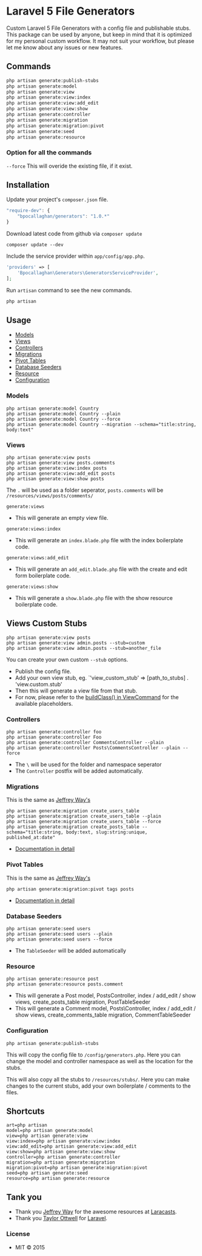 # Laravel 5 File Generators

Custom Laravel 5 File Generators with a config file and publishable stubs.
This package can be used by anyone, but keep in mind that it is optimized for my personal custom workflow.
It may not suit your workflow, but please let me know about any issues or new features.

## Commands
```bash
php artisan generate:publish-stubs
php artisan generate:model
php artisan generate:view
php artisan generate:view:index
php artisan generate:view:add_edit
php artisan generate:view:show
php artisan generate:controller
php artisan generate:migration
php artisan generate:migration:pivot
php artisan generate:seed
php artisan generate:resource
```

### Option for all the commands
`--force` This will overide the existing file, if it exist.

## Installation

Update your project's `composer.json` file.

```js
"require-dev": {
	"bpocallaghan/generators": "1.0.*"
}
```

Download latest code from github via `composer update`

```batch
composer update --dev
```

Include the service provider within `app/config/app.php`.

```php
'providers' => [
    'Bpocallaghan\Generators\GeneratorsServiceProvider',
];
```

Run `artisan` command to see the new commands.

```bash
php artisan
```

## Usage

- [Models](#models)
- [Views](#views)
- [Controllers](#controllers)
- [Migrations](#migrations)
- [Pivot Tables](#pivot-tables)
- [Database Seeders](#database-seeders)
- [Resource](#resource)
- [Configuration](#configuration)

### Models

```
php artisan generate:model Country
php artisan generate:model Country --plain
php artisan generate:model Country --force
php artisan generate:model Country --migration --schema="title:string, body:text"
```

### Views

```
php artisan generate:view posts
php artisan generate:view posts.comments
php artisan generate:view:index posts
php artisan generate:view:add_edit posts
php artisan generate:view:show posts
```

The `.` will be used as a folder seperator, `posts.comments` will be `/resources/views/posts/comments/`

`generate:views`
 - This will generate an empty view file.

`generate:views:index`
 - This will generate an `index.blade.php` file with the index boilerplate code.

`generate:views:add_edit`
 - This will generate an `add_edit.blade.php` file with the create and edit form boilerplate code.

`generate:views:show`
- This will generate a `show.blade.php` file with the show resource boilerplate code.

## Views Custom Stubs

```
php artisan generate:view posts
php artisan generate:view admin.posts --stub=custom
php artisan generate:view admin.posts --stub=another_file
```

You can create your own custom `--stub` options.
- Publish the config file.
- Add your own view stub, eg. `'view_custom_stub' => [path_to_stubs] . 'view.custom.stub'
- Then this will generate a view file from that stub.
- For now, please refer to the [buildClass() in ViewCommand](https://github.com/bpocallaghan/generators/blob/master/src/Commands/ViewCommand.php) for the available placeholders.

### Controllers

```
php artisan generate:controller foo
php artisan generate:controller Foo
php artisan generate:controller CommentsController --plain
php artisan generate:controller Posts\CommentsController --plain --force
```

- The `\` will be used for the folder and namespace seperator
- The `Controller` postfix will be added automatically.


### Migrations

This is the same as [Jeffrey Way's](https://github.com/laracasts/Laravel-5-Generators-Extended)

```
php artisan generate:migration create_users_table
php artisan generate:migration create_users_table --plain
php artisan generate:migration create_users_table --force
php artisan generate:migration create_posts_table --schema="title:string, body:text, slug:string:unique, published_at:date"
```

- [Documentation in detail](https://github.com/laracasts/Laravel-5-Generators-Extended#migrations-with-schema)

### Pivot Tables

This is the same as [Jeffrey Way's](https://github.com/laracasts/Laravel-5-Generators-Extended)

```
php artisan generate:migration:pivot tags posts
```

- [Documentation in detail](https://github.com/laracasts/Laravel-5-Generators-Extended#pivot-tables)

### Database Seeders

```
php artisan generate:seed users
php artisan generate:seed users --plain
php artisan generate:seed users --force
```

- The `TableSeeder` will be added automatically

### Resource

```
php artisan generate:resource post
php artisan generate:resource posts.comment
```

- This will generate a Post model, PostsController, index / add_edit / show views, create_posts_table migration, PostTableSeeder
- This will generate a Comment model, Posts\Controller, index / add_edit / show views, create_comments_table migration, CommentTableSeeder

### Configuration

```
php artisan generate:publish-stubs
```

This will copy the config file to `/config/generators.php`.
Here you can change the model and controller namespace as well as the location for the stubs.

This will also copy all the stubs to `/resources/stubs/`.
Here you can make changes to the current stubs, add your own boilerplate / comments to the files.

## Shortcuts

```
art=php artisan
model=php artisan generate:model
view=php artisan generate:view
view:index=php artisan generate:view:index
view:add_edit=php artisan generate:view:add_edit
view:show=php artisan generate:view:show
controller=php artisan generate:controller
migration=php artisan generate:migration
migration:pivot=php artisan generate:migration:pivot
seed=php artisan generate:seed
resource=php artisan generate:resource
```

## Tank you

- Thank you [Jeffrey Way](https://github.com/JeffreyWay) for the awesome resources at [Laracasts](https://laracasts.com/).
- Thank you [Taylor Ottwell](https://github.com/taylorotwell) for [Laravel](http://laravel.com/).


### License
- MIT © 2015
